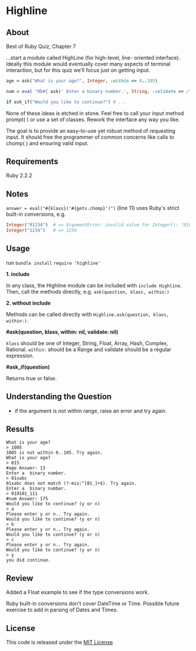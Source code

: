 # Highline

## About

Best of Ruby Quiz, Chapter 7

...start a module called HighLine (for high-level, line- oriented interface). Ideally this module would eventually cover many aspects of terminal interaction, but for this quiz we’ll focus just on getting input.

```ruby
age = ask("What is your age?", Integer, :within => 0..105)

num = eval "0b#{ ask(' Enter a binary number.', String, :validate => /^[01_]+$/ ) }"

if ask_if("Would you like to continue?") # ...
```

None of these ideas is etched in stone. Feel free to call your input method prompt( ) or use a set of classes. Rework the interface any way you like.

The goal is to provide an easy-to-use yet robust method of requesting input. It should free the programmer of common concerns like calls to chomp( ) and ensuring valid input.

## Requirements

Ruby 2.2.2

## Notes

`answer = eval("#{klass}('#{gets.chomp}')")` (line 11) uses Ruby's strict built-in conversions, e.g.

```ruby
Integer("01234")  # => ArgumentError: invalid value for Integer(): "01999"
Integer("1234")   # => 1234
```

## Usage

run `bundle install`
`require 'highline'`

**1. include**

In any class, the Highline module can be included with `include Highline`. Then, call the methods directly, e.g. `ask(question, klass, within:)`

**2. without include**

Methods can be called directly with `Highline.ask(question, klass, within:)`. 

**#ask(question, klass, within: nil, validate: nil)**

`klass` should be one of Integer, String, Float, Array, Hash, Complex, Rational.
`within:` should be a Range and validate should be a regular expression. 

**#ask_if(question)**

Returns true or false.

## Understanding the Question

- if the argument is not within range, raise an error and try again.

## Results

```shell
What is your age?
> 1005
1005 is not within 0..105. Try again.
What is your age?
> 015
#age Answer: 13
Enter a  binary number.
> 01xabc
01xabc does not match (?-mix:^[01_]+$). Try again.
Enter a  binary number.
> 010101_111
#num Answer: 175
Would you like to continue? (y or n)
> a
Please enter y or n.. Try again.
Would you like to continue? (y or n)
> b
Please enter y or n.. Try again.
Would you like to continue? (y or n)
> c
Please enter y or n.. Try again.
Would you like to continue? (y or n)
> y
you did continue.
```

## Review

Added a Float example to see if the type conversions work.

Ruby built-in conversions don't cover DateTime or Time. Possible future exercise to add in parsing of Dates and Times.

## License

This code is released under the [MIT License](http://www.opensource.org/licenses/MIT)


